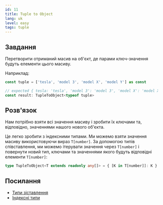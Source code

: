 ```yaml
---
id: 11
title: Tuple to Object
lang: uk
level: easy
tags: tuple
---
```


## Завдання

Перетворити отриманий масив на об'єкт, де парами ключ-значення будуть елементи цього масиву.

Наприклад:

```ts
const tuple = ['tesla', 'model 3', 'model X', 'model Y'] as const

// expected { tesla: 'tesla', 'model 3': 'model 3', 'model X': 'model X', 'model Y': 'model Y'}
const result: TupleToObject<typeof tuple>
```

## Розв'язок

Нам потрібно взяти всі значення масиву і зробити їх ключами та, відповідно, значеннями нашого нового об'єкта.

Це легко зробити з індексними типами.
Ми можемо взяти значення масиву використовуючи вираз `T[number]`.
За допомогою типів співставлення, ми можемо ітерувати значення через `T[number]` і повернути новий тип, ключами та значеннями якого будуть відповідні елементи `T[number]`:

```ts
type TupleToObject<T extends readonly any[]> = { [K in T[number]]: K }
```

## Посилання

- [Типи зіставлення](https://www.typescriptlang.org/docs/handbook/advanced-types.html#mapped-types)
- [Індексні типи](https://www.typescriptlang.org/docs/handbook/advanced-types.html#index-types)
